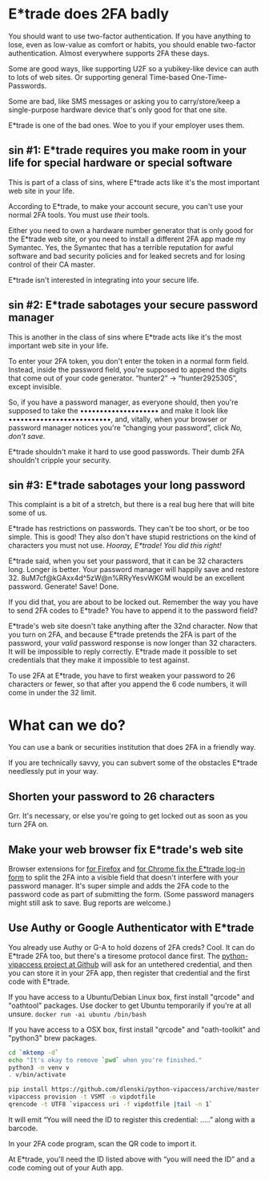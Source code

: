 # E\*trade does 2FA badly

You should want to use two-factor authentication. If you have anything to lose, even as low-value as comfort or habits, you should enable two-factor authentication. Almost everywhere supports 2FA these days.

Some are good ways, like supporting U2F so a yubikey-like device can auth to lots of web sites. Or supporting general Time-based One-Time-Passwords.

Some are bad, like SMS messages or asking you to carry/store/keep a single-purpose hardware device that's only good for that one site.

E\*trade is one of the bad ones. Woe to you if your employer uses them.

## sin #1: E\*trade requires you make room in your life for special hardware or special software

This is part of a class of sins, where E\*trade acts like it's the most important web site in your life.

According to E\*trade, to make your account secure, you can't use your normal 2FA tools. You must use *their* tools.

Either you need to own a hardware number generator that is only good for the E\*trade web site, or you need to install a different 2FA app made my Symantec. Yes, the Symantec that has a terrible reputation for awful software and bad security policies and for leaked secrets and for losing control of their CA master.

E\*trade isn't interested in integrating into your secure life.

## sin #2: E\*trade sabotages your secure password manager

This is another in the class of sins where E\*trade acts like it's the most important web site in your life.

To enter your 2FA token, you don't enter the token in a normal form field. Instead, inside the password field, you're supposed to append the digits that come out of your code generator. “hunter2” → “hunter2925305”, except invisible.

So, if you have a password manager, as everyone should, then you're supposed to take the •••••••••••••••••••• and make it look like ••••••••••••••••••••••••••, and, vitally, when your browser or password manager notices you're “changing your password”, click *No, don't save.*

E\*trade shouldn't make it hard to use good passwords. Their dumb 2FA shouldn't cripple your security.


## sin #3: E\*trade sabotages your long password

This complaint is a bit of a stretch, but there is a real bug here that will bite some of us.

E\*trade has restrictions on passwords. They can't be too short, or be too simple. This is good! They also don't have stupid restrictions on the kind of characters you must not use. *Hooray, E\*trade! You did this right!*

E\*trade said, when you set your password, that it can be 32 characters long. Longer is better. Your password manager will happily save and restore 32. 8uM7cf@kGAxx4d^5zW@n%RRyYesvWKGM would be an excellent password. Generate! Save! Done.

If you did that, you are about to be locked out.  Remember the way you have to send 2FA codes to E\*trade? You have to append it to the password field?

E\*trade's web site doesn't take anything after the 32nd character. Now that you turn on 2FA, and because E\*trade pretends the 2FA is part of the password, your *valid* password response is now longer than 32 characters. It will be impossible to reply correctly. E\*trade made it possible to set credentials that they make it impossible to test against.

To use 2FA at E\*trade, you have to first weaken your password to 26 characters or fewer, so that after you append the 6 code numbers, it will come in under the 32 limit.


# What can we do?

You can use a bank or securities institution that does 2FA in a friendly way.

If you are technically savvy, you can subvert some of the obstacles E\*trade needlessly put in your way.

## Shorten your password to 26 characters

Grr. It's necessary, or else you're going to get locked out as soon as you turn 2FA on. 

## Make your web browser fix E\*trade's web site

Browser extensions for
[for Firefox](https://addons.mozilla.org/en-US/firefox/addon/etrade-2fa-sensible-log-in/) and [for Chrome fix the E\*trade log-in form](https://chrome.google.com/webstore/detail/etrade-2fa-sensible-log-i/oadagimbkdacfiidcbhlmbcnepecfhim) to split the 2FA into a visible field that doesn't interfere with your password manager. It's super simple and adds the 2FA code to the password code as part of submitting the form. (Some password managers might still ask to save. Bug reports are welcome.)

## Use Authy or Google Authenticator with E\*trade

You already use Authy or G-A to hold dozens of 2FA creds? Cool. It can do E\*trade 2FA too, but there's a tiresome protocol dance first. The [python-vipaccess project at Github](https://github.com/dlenski/python-vipaccess) will ask for an untethered credential, and then you can store it in your 2FA app, then register that credential and the first code with E\*trade.

If you have access to a Ubuntu/Debian Linux box, first install "qrcode" and "oathtool" packages. Use docker to get Ubuntu temporarily if you're at all unsure. `docker run -ai ubuntu /bin/bash`

If you have access to a OSX box, first install "qrcode" and "oath-toolkit" and "python3" brew packages.

```bash
cd `mktemp -d`
echo "It's okay to remove `pwd` when you're finished."
python3 -m venv v
. v/bin/activate

pip install https://github.com/dlenski/python-vipaccess/archive/master.zip
vipaccess provision -t VSMT -o vipdotfile
qrencode -t UTF8 `vipaccess uri -f vipdotfile |tail -n 1`
```

It will emit “You will need the ID to register this credential: .....” along with a barcode.

In your 2FA code program, scan the QR code to import it.

At E\*trade, you'll need the ID listed above with “you will need the ID” and a code coming out of your Auth app.
